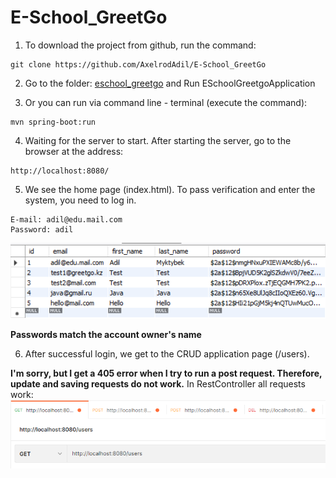 # E-School_GreetGo

1) To download the project from github, run the command:
```
git clone https://github.com/AxelrodAdil/E-School_GreetGo
```

2) Go to the folder:
<a href="https://github.com/AxelrodAdil/E-School_GreetGo/blob/main/src/main/java/com/example/eschool_greetgo/">eschool_greetgo</a>
and Run ESchoolGreetgoApplication

3) Or you can run via command line - terminal (execute the command):
```
mvn spring-boot:run
```

4) Waiting for the server to start. After starting the server, go to the browser at the address:
```
http://localhost:8080/
```

5) We see the home page (index.html). To pass verification and enter the system, you need to log in.
```
E-mail: adil@edu.mail.com
Password: adil
```

![data](/images/data.PNG)

**Passwords match the account owner's name**

6) After successful login, we get to the СRUD application page (/users).

**I'm sorry, but I get a 405 error when I try to run a post request. Therefore, update and saving requests do not work.**
In RestController all requests work:
![rest](/images/RestController.PNG)
